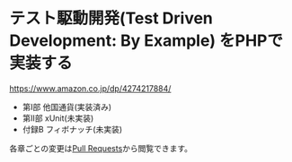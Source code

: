 # テスト駆動開発(Test Driven Development: By Example) をPHPで実装する

https://www.amazon.co.jp/dp/4274217884/

- 第Ⅰ部 他国通貨(実装済み)
- 第Ⅱ部 xUnit(未実装)
- 付録B フィボナッチ(未実装)

各章ごとの変更は[Pull Requests](https://github.com/tenkoma/tddbe-php/pulls?q=is%3Apr+is%3Aclosed)から閲覧できます。
